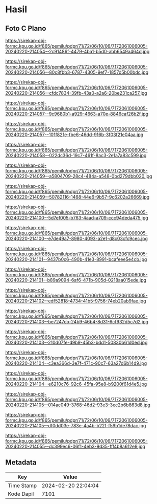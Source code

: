 # Hasil

## Foto C Plano

https://sirekap-obj-formc.kpu.go.id/f865/pemilu/pdpr/71/72/06/10/06/7172061006005-20240220-214054--2c91486f-4479-4ba1-b5d0-abb6549a464d.jpg

https://sirekap-obj-formc.kpu.go.id/f865/pemilu/pdpr/71/72/06/10/06/7172061006005-20240220-214056--80c8fbb3-6787-4305-9ef7-1857d5b00bdc.jpg

https://sirekap-obj-formc.kpu.go.id/f865/pemilu/pdpr/71/72/06/10/06/7172061006005-20240220-214056--cfdc7834-39fb-43a0-a2a6-20be231ca257.jpg

https://sirekap-obj-formc.kpu.go.id/f865/pemilu/pdpr/71/72/06/10/06/7172061006005-20240220-214057--9c9680b1-a929-4663-a70e-8846caf26b2f.jpg

https://sirekap-obj-formc.kpu.go.id/f865/pemilu/pdpr/71/72/06/10/06/7172061006005-20240220-214057--101f821e-fbe6-46dd-916b-3f03f21e04aa.jpg

https://sirekap-obj-formc.kpu.go.id/f865/pemilu/pdpr/71/72/06/10/06/7172061006005-20240220-214058--022dc36d-19c7-461f-8ac3-2e1a7a83c599.jpg

https://sirekap-obj-formc.kpu.go.id/f865/pemilu/pdpr/71/72/06/10/06/7172061006005-20240220-214059--a5804709-28c4-484a-a548-0bd279dbb020.jpg

https://sirekap-obj-formc.kpu.go.id/f865/pemilu/pdpr/71/72/06/10/06/7172061006005-20240220-214059--50782116-1468-44e6-9b57-9c6202a26669.jpg

https://sirekap-obj-formc.kpu.go.id/f865/pemilu/pdpr/71/72/06/10/06/7172061006005-20240220-214100--5d7ef005-b763-4aad-a709-ccc94deda475.jpg

https://sirekap-obj-formc.kpu.go.id/f865/pemilu/pdpr/71/72/06/10/06/7172061006005-20240220-214100--e7de49a7-8980-4093-a2e1-d8c03cfc9cec.jpg

https://sirekap-obj-formc.kpu.go.id/f865/pemilu/pdpr/71/72/06/10/06/7172061006005-20240220-214101--9437b0c6-490b-41e3-8991-bcafeee5e4cb.jpg

https://sirekap-obj-formc.kpu.go.id/f865/pemilu/pdpr/71/72/06/10/06/7172061006005-20240220-214101--b89a9094-6af6-471b-905d-0218aa015ede.jpg

https://sirekap-obj-formc.kpu.go.id/f865/pemilu/pdpr/71/72/06/10/06/7172061006005-20240220-214102--edf52818-4734-41b5-9756-74eb20ab9fae.jpg

https://sirekap-obj-formc.kpu.go.id/f865/pemilu/pdpr/71/72/06/10/06/7172061006005-20240220-214103--be7247cb-24b9-46b4-8d31-6cf932d5c7d2.jpg

https://sirekap-obj-formc.kpu.go.id/f865/pemilu/pdpr/71/72/06/10/06/7172061006005-20240220-214103--210d07fe-d9b9-45b3-bdd1-50830b61d0ed.jpg

https://sirekap-obj-formc.kpu.go.id/f865/pemilu/pdpr/71/72/06/10/06/7172061006005-20240220-214104--c3ea366d-3e7f-471c-90c7-63a27d6b14d9.jpg

https://sirekap-obj-formc.kpu.go.id/f865/pemilu/pdpr/71/72/06/10/06/7172061006005-20240220-214104--e6210c76-92c6-45fa-95e8-b9200f61d4e5.jpg

https://sirekap-obj-formc.kpu.go.id/f865/pemilu/pdpr/71/72/06/10/06/7172061006005-20240220-214105--014ac049-3768-46d2-93e3-3ec2b6b863d8.jpg

https://sirekap-obj-formc.kpu.go.id/f865/pemilu/pdpr/71/72/06/10/06/7172061006005-20240220-214105--df0dd03e-783e-4a4b-b22f-f59b1de78dac.jpg

https://sirekap-obj-formc.kpu.go.id/f865/pemilu/pdpr/71/72/06/10/06/7172061006005-20240220-214055--dc399ec6-06f1-4eb3-9d35-fff4b8a612e9.jpg


## Metadata

| Key        | Value               |
| ---------- | ------------------- |
| Time Stamp | 2024-02-20 22:04:04 |
| Kode Dapil | 7101                |



